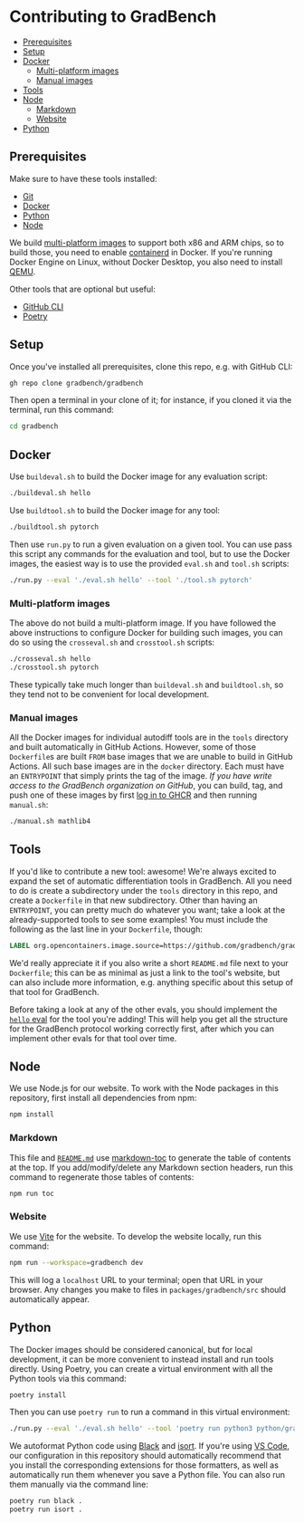 # Contributing to GradBench

<!-- toc -->

- [Prerequisites](#prerequisites)
- [Setup](#setup)
- [Docker](#docker)
  - [Multi-platform images](#multi-platform-images)
  - [Manual images](#manual-images)
- [Tools](#tools)
- [Node](#node)
  - [Markdown](#markdown)
  - [Website](#website)
- [Python](#python)

<!-- tocstop -->

## Prerequisites

Make sure to have these tools installed:

- [Git][]
- [Docker][]
- [Python][]
- [Node][]

We build [multi-platform images][] to support both x86 and ARM chips, so to build those, you need to enable [containerd][] in Docker. If you're running Docker Engine on Linux, without Docker Desktop, you also need to install [QEMU][].

Other tools that are optional but useful:

- [GitHub CLI][]
- [Poetry][]

## Setup

Once you've installed all prerequisites, clone this repo, e.g. with GitHub CLI:

```sh
gh repo clone gradbench/gradbench
```

Then open a terminal in your clone of it; for instance, if you cloned it via the terminal, run this command:

```sh
cd gradbench
```

## Docker

Use `buildeval.sh` to build the Docker image for any evaluation script:

```sh
./buildeval.sh hello
```

Use `buildtool.sh` to build the Docker image for any tool:

```sh
./buildtool.sh pytorch
```

Then use `run.py` to run a given evaluation on a given tool. You can use pass this script any commands for the evaluation and tool, but to use the Docker images, the easiest way is to use the provided `eval.sh` and `tool.sh` scripts:

```sh
./run.py --eval './eval.sh hello' --tool './tool.sh pytorch'
```

### Multi-platform images

The above do not build a multi-platform image. If you have followed the above instructions to configure Docker for building such images, you can do so using the `crosseval.sh` and `crosstool.sh` scripts:

```sh
./crosseval.sh hello
./crosstool.sh pytorch
```

These typically take much longer than `buildeval.sh` and `buildtool.sh`, so they tend not to be convenient for local development.

### Manual images

All the Docker images for individual autodiff tools are in the `tools` directory and built automatically in GitHub Actions. However, some of those `Dockerfile`s are built `FROM` base images that we are unable to build in GitHub Actions. All such base images are in the `docker` directory. Each must have an `ENTRYPOINT` that simply prints the tag of the image. _If you have write access to the GradBench organization on GitHub_, you can build, tag, and push one of these images by first [log in to GHCR][] and then running `manual.sh`:

```sh
./manual.sh mathlib4
```

## Tools

If you'd like to contribute a new tool: awesome! We're always excited to expand the set of automatic differentiation tools in GradBench. All you need to do is create a subdirectory under the `tools` directory in this repo, and create a `Dockerfile` in that new subdirectory. Other than having an `ENTRYPOINT`, you can pretty much do whatever you want; take a look at the already-supported tools to see some examples! You must include the following as the last line in your `Dockerfile`, though:

```Dockerfile
LABEL org.opencontainers.image.source=https://github.com/gradbench/gradbench
```

We'd really appreciate it if you also write a short `README.md` file next to your `Dockerfile`; this can be as minimal as just a link to the tool's website, but can also include more information, e.g. anything specific about this setup of that tool for GradBench.

Before taking a look at any of the other evals, you should implement the [`hello` eval](evals/hello) for the tool you're adding! This will help you get all the structure for the GradBench protocol working correctly first, after which you can implement other evals for that tool over time.

## Node

We use Node.js for our website. To work with the Node packages in this repository, first install all dependencies from npm:

```sh
npm install
```

### Markdown

This file and [`README.md`](README.md) use [markdown-toc][] to generate the table of contents at the top. If you add/modify/delete any Markdown section headers, run this command to regenerate those tables of contents:

```sh
npm run toc
```

### Website

We use [Vite][] for the website. To develop the website locally, run this command:

```sh
npm run --workspace=gradbench dev
```

This will log a `localhost` URL to your terminal; open that URL in your browser. Any changes you make to files in `packages/gradbench/src` should automatically appear.

## Python

The Docker images should be considered canonical, but for local development, it can be more convenient to instead install and run tools directly. Using Poetry, you can create a virtual environment with all the Python tools via this command:

```sh
poetry install
```

Then you can use `poetry run` to run a command in this virtual environment:

```sh
./run.py --eval './eval.sh hello' --tool 'poetry run python3 python/gradbench/pytorch/run.py'
```

We autoformat Python code using [Black][] and [isort][]. If you're using [VS Code][], our configuration in this repository should automatically recommend that you install the corresponding extensions for those formatters, as well as automatically run them whenever you save a Python file. You can also run them manually via the command line:

```sh
poetry run black .
poetry run isort .
```

[black]: https://black.readthedocs.io/en/stable/
[containerd]: https://docs.docker.com/storage/containerd/
[docker]: https://docs.docker.com/engine/install/
[git]: https://git-scm.com/downloads
[github cli]: https://github.com/cli/cli#installation
[isort]: https://pycqa.github.io/isort/
[log in to GHCR]: https://docs.github.com/en/packages/working-with-a-github-packages-registry/working-with-the-container-registry#authenticating-with-a-personal-access-token-classic
[markdown-toc]: https://www.npmjs.com/package/markdown-toc
[multi-platform images]: https://docs.docker.com/build/building/multi-platform/
[node]: https://nodejs.org/en/download
[poetry]: https://python-poetry.org/docs/
[python]: https://www.python.org/downloads/
[qemu]: https://docs.docker.com/build/building/multi-platform/#qemu-without-docker-desktop
[vite]: https://vitejs.dev/
[vs code]: https://code.visualstudio.com/
